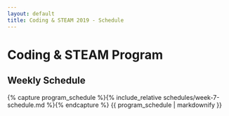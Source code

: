 ```yaml
---
layout: default
title: Coding & STEAM 2019 - Schedule
---
```


# Coding & STEAM Program

## Weekly Schedule

{% capture program_schedule %}{% include_relative schedules/week-7-schedule.md %}{% endcapture %}
{{ program_schedule | markdownify }}
